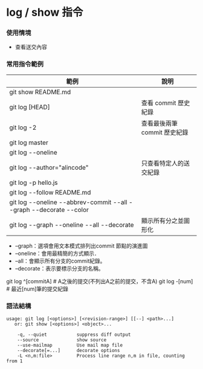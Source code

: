 # log / show 指令

### 使用情境

* 查看送交內容

### 常用指令範例

| 範例                                                                 | 說明                 |
|--------------------------------------------------------------------|--------------------|
| git show README.md                                                 |                    |
| git log [HEAD]                                                     | 查看 commit 歷史紀錄     |
| git log -2                                                         | 查看最後兩筆 commit 歷史紀錄 |
| git log master                                                     |                    |
| git log --oneline                                                  |                    |
| git log --author="alincode"                                        | 只查看特定人的送交紀錄        |
| git log -p hello.js                                                |                    |
| git log --follow README.md                                         |                    |
| git log --oneline --abbrev-commit --all --graph --decorate --color |                    |
| git log --graph --oneline --all --decorate                         | 顯示所有分之並圖形化         |

* –graph：選項會用文本模式排列出commit 節點的演進圖
* –oneline：會用最精簡的方式顯示．
* –all：會顯示所有分支的commit紀錄。
* –decorate：表示要標示分支的名稱。

git log ^[commitA] # A之後的提交(不列出A之前的提交，不含A)
git log -[num] # 最近[num]筆的提交紀錄

### 語法結構

```
usage: git log [<options>] [<revision-range>] [[--] <path>...]
   or: git show [<options>] <object>...

    -q, --quiet           suppress diff output
    --source              show source
    --use-mailmap         Use mail map file
    --decorate[=...]      decorate options
    -L <n,m:file>         Process line range n,m in file, counting from 1
```


